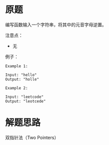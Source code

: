 # 原题
编写函数输入一个字符串，将其中的元音字母逆置。

注意点：

  - 无

例子：

```
Example 1:

Input: "hello"
Output: "holle"

Example 2:

Input: "leetcode"
Output: "leotcede"
```

# 解题思路
双指针法（Two Pointers）
